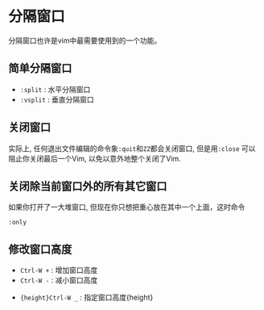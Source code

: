 分隔窗口
===================
分隔窗口也许是vim中最需要使用到的一个功能。

简单分隔窗口
---------------
* `:split` : 水平分隔窗口
* `:vsplit` : 垂直分隔窗口

关闭窗口
------------
实际上, 任何退出文件编辑的命令象`:quit`和`ZZ`都会关闭窗口, 但是用`:close` 可以阻止你关闭最后一个Vim, 以免以意外地整个关闭了Vim.

关闭除当前窗口外的所有其它窗口
------------------
如果你打开了一大堆窗口, 但现在你只想把重心放在其中一个上面，这时命令
```viml
:only
```

修改窗口高度
--------------------
* `Ctrl-W +` : 增加窗口高度
* `Ctrl-W -` : 减小窗口高度
+ `{height}Ctrl-W _` : 指定窗口高度{height}


